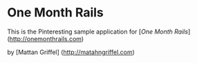 # One Month Rails

This is the Pinteresting sample application for 
[*One Month Rails*] (http://onemonthrails.com)

by [Mattan Griffel] (http://matahngriffel.com)
